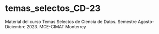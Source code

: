 # temas_selectos_CD-23
Material del curso Temas Selectos de Ciencia de Datos. Semestre Agosto-Diciembre 2023. MCE-CIMAT Monterrey
